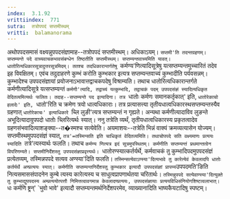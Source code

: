 ```yaml
---
index:  3.1.92
vrittiindex:  771
sutra:  तत्रोपपदं सप्तमीस्थम्
vritti:  balamanorama 
---
```


अथोपपदसमासं वक्ष्यन्नुपपदसंज्ञामाह--तत्रोपपदं सप्तमीस्थम्। अधिकाऽयम्। `सप्तमी'ति तदन्तग्रहणम्। सप्तम्यन्ते पदे वाच्यवाचकभावसंबन्धेन तिष्ठतीति सप्तमीस्थम्। सप्तम्यन्तवाच्यमिति यावत्। धातोरित्यधिकारसूत्रादुत्तरसूत्रमिदम्। ततश्च तदधिकारान्तर्गतेषु `कर्मण्य'णित्यादिसूत्रेषु यत्सप्तम्यन्तमुच्चारितं तदेव इह विवक्षितम्। एवंच तदुदाहरणे कुम्भं करोति कुम्भकार इत्यत्र सप्तम्यन्तवाच्यं कुम्भादीति पर्यवसन्नम्। कुम्भादेश्च उपपदसंज्ञायां प्रयोजनाऽभावात्तद्वाचकपदेषु विश्राम्यति। तथाच धातोरित्यधिकारान्तर्गते कर्मणीत्यादिसूत्रे यत्सप्तम्यन्तं `कर्मणी'त्यादि, तद्वाच्यं यत्कुम्भादि, तद्वाचकं पदम् उपपदसंज्ञं स्यादित्यधिकृत वेदितव्यमित्यर्थः फलितः। तदाह--सप्तम्यन्ते पद इत्यादिना। तत्र `धातोः कर्मणः समानकर्तृकात्' इति, `धातोरेकाचो हलादेः' इति, `धातो'रिति च क्रमेण त्रयो धात्वधिकाराः। तत्र प्रत्यासत्त्या तृतीयधात्वधिकारस्थसप्तम्यन्तस्यैव ग्रहणात् `धातोरेकाचः' इत्याधिकारे `च्लि लुङी'त्यत्र सप्तम्यन्तं न गृह्यते। अन्यथा कर्मणीत्यादाविव लुङन्ते अभूदित्यादावुपपदो धातोः च्लिरित्यर्थः स्यात्। ननु तत्रेति व्यर्थं, तृतीयधात्वधिकारस्य प्रकृतत्वादेव ग्रहणसंभवादित्याशङ्क्या--त�स्मश्च सत्येवेति। अयमाशयः--तत्रेति भिन्नं वाक्यं क्रमव्यत्यासेन योज्यम्। सप्तमीस्थमुपपदसंज्ञं स्यात्, `तत्र'=तस्मिन्सति इति चाधिकृतं वेदितव्यमिति। तथाचोपपदे सति वक्ष्यमाणः प्रत्ययः स्यादिति `तत्रे'त्यस्यार्थः फलति। तथाच `कर्मण्य णित्यत्र इदं सूत्रमुपस्थितम्। कर्मणीति सप्तम्यन्तं प्रथमान्तत्वेन विपरिणम्यते। सप्तमीनिर्देशस्तु उपपदसंज्ञाप्रवृत्त्यर्थः। `धातोरण्स्यात्कर्तर्यर्थे, कर्मवाचकं तु कुम्भादिपदमुपपदसंज्ञं प्रत्येतव्यम्, तस्मिन्नपपदे सत्यव अण्स्या'दिति फलति। `तस्मिन्सत्येवाऽण्स्या'दित्यभावे तु कारेत्येवं केवलादपि धातोः कर्तर्यर्थे अण्प्रत्ययः स्यात्। कर्मणीति सप्तम्यन्तनिर्देशस्तु कुम्भकार इत्यादौ उपपदसंज्ञां प्रापय्य`उपपदमति'ङिति नित्यसमाससंपादनेन कुम्बे त्यस्य कारेत्यस्य च साधुत्वप्रापणार्थतया चरितार्थः। `तस्मिन्नुपपदे सत्येवाण्स्या'दित्युक्ते तु कुम्भाद्युपपदस्य अम्प्रत्ययोत्पत्तौ निमित्तत्वावगमान्न केवलादण्प्रत्ययः, उपपदसंज्ञायाः प्रत्ययविधिसंनियोगशिष्टत्वलाभात्। `धः कर्मणि ष्ट्रन्' `भुवो भावे' इत्यादौ सप्तम्यन्तमर्थनिर्देशपरमेव, व्याख्यानादिति भाष्यकैयटादिषु स्पष्टम्।


